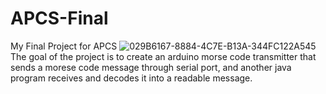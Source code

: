 # APCS-Final
My Final Project for APCS
![029B6167-8884-4C7E-B13A-344FC122A545](https://github.com/beekdorrr/APCS-Final/assets/78626546/abfe011a-97ec-4781-a3e7-761c13e9e5d4)
The goal of the project is to create an arduino morse code transmitter that sends a morese code message through serial port, and another java program receives and decodes it into a readable message.
